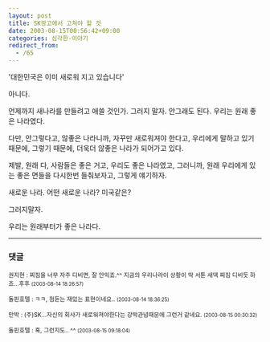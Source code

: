 ```yaml
---
layout: post
title: SK광고에서 고쳐야 할 것
date: 2003-08-15T00:56:42+09:00
categories: 심각한-이야기
redirect_from:
  - /65
---
```


'대한민국은 이미 새로워 지고 있습니다'

아니다.

언제까지 새나라를 만들려고 애쓸 것인가. 그러지 말자. 안그래도 된다. 우리는 원래 좋은 나라였다.

다만, 안그렇다고, 않좋은 나라니까, 자꾸만 새로워져야 한다고, 우리에게 말하고 있기 때문에, 그렇기 때문에, 더욱더 않좋은 나라가 되어가고 있다.

제발, 원래 다, 사람들은 좋은 거고, 우리도 좋은 나라였고, 그러니까, 원래 우리에게 있는 좋은 면들을 다시한번 들춰보자고, 그렇게 얘기하자.

새로운 나라. 어떤 새로운 나라? 미국같은?

그러지말자.

우리는 원래부터가 좋은 나라다.

* * *

### 댓글



<!--- cmt:132 --->
<!--- mail: --->
<!--- parent:0 --->

<small>권지현 : 찌짐을 너무 자주 디비면, 잘 안익죠.^^  지금의 우리나라이 상황이 딱 서툰 새댁 찌짐 디비듯 하죠...후후 <small>(2003-08-14 18:26:57)</small></small>


<!--- cmt:133 --->
<!--- mail: --->
<!--- parent:0 --->

<small>돌핀호텔 : ㅋㅋ, 첨듣는 재밌는 표현이네요.. <small>(2003-08-14 18:36:25)</small></small>


<!--- cmt:134 --->
<!--- mail: --->
<!--- parent:0 --->

<small>만박 : (주)SK...자신의 회사가 새로워져야한다는 강박관념때문에 그런거 같네요. <small>(2003-08-15 00:30:32)</small></small>


<!--- cmt:135 --->
<!--- mail: --->
<!--- parent:0 --->

<small>돌핀호텔 : 혹, 그런지도.. ^^ <small>(2003-08-15 09:18:04)</small></small>


